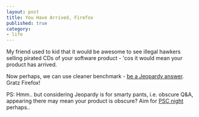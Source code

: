 ```yaml
---
layout: post
title: You Have Arrived, Firefox
published: true
category:
- life
---
```

My friend used to kid that it would be awesome to see illegal hawkers selling pirated CDs of your software product - 'cos it would mean your product has arrived.  
  
Now perhaps, we can use cleaner benchmark - [be a Jeopardy answer](http://blakeross.com/index.php?p=134). Gratz Firefox!  
  
PS: Hmm.. but considering Jeopardy is for smarty pants, i.e. obscure Q&A, appearing there may mean your product is obscure? Aim for [PSC night](http://ch8.mediacorptv.com/shows/variety/view/502/1/.html) perhaps..

